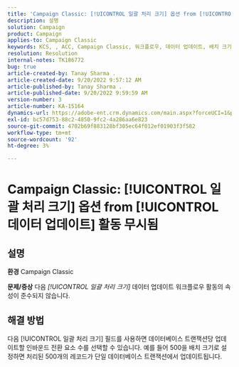 ```yaml
---
title: 'Campaign Classic: [!UICONTROL 일괄 처리 크기] 옵션 from [!UICONTROL 데이터 업데이트] 활동 무시됨'
description: 설명
solution: Campaign
product: Campaign
applies-to: Campaign Classic
keywords: KCS, , ACC, Campaign Classic, 워크플로우, 데이터 업데이트, 배치 크기
resolution: Resolution
internal-notes: TK186772
bug: true
article-created-by: Tanay Sharma .
article-created-date: 9/20/2022 9:57:12 AM
article-published-by: Tanay Sharma .
article-published-date: 9/20/2022 9:59:59 AM
version-number: 3
article-number: KA-15164
dynamics-url: https://adobe-ent.crm.dynamics.com/main.aspx?forceUCI=1&pagetype=entityrecord&etn=knowledgearticle&id=e9123394-ca38-ed11-9db1-002248086735
exl-id: bc57d753-88c2-4850-9fc2-4a286aa6e823
source-git-commit: 4702b69f883128bf305ec64f012ef01903f3f582
workflow-type: tm+mt
source-wordcount: '92'
ht-degree: 3%

---
```


# Campaign Classic: [!UICONTROL 일괄 처리 크기] 옵션 from [!UICONTROL 데이터 업데이트] 활동 무시됨

## 설명

<b>환경</b>
Campaign Classic


<b>문제/증상</b>
다음 *[!UICONTROL 일괄 처리 크기]* 데이터 업데이트 워크플로우 활동의 속성이 준수되지 않습니다.




## 해결 방법


다음 [!UICONTROL 일괄 처리 크기] 필드를 사용하면 데이터베이스 트랜잭션당 업데이트할 인바운드 전환 요소 수를 선택할 수 있습니다. 예를 들어 500을 배치 크기로 설정하면 처리된 500개의 레코드가 단일 데이터베이스 트랜잭션에서 업데이트됩니다.

